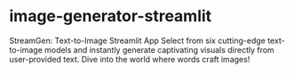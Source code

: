 # image-generator-streamlit
StreamGen: Text-to-Image Streamlit App Select from six cutting-edge text-to-image models and instantly generate captivating visuals directly from user-provided text. Dive into the world where words craft images!
